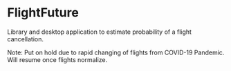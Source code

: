 # FlightFuture

Library and desktop application to estimate probability of a flight cancellation.

Note: Put on hold due to rapid changing of flights from COVID-19 Pandemic. Will resume once flights normalize.
